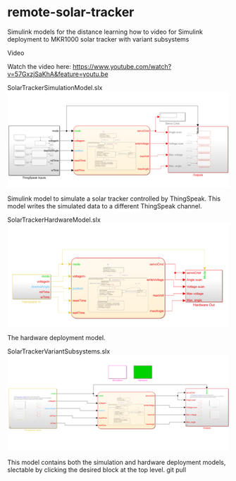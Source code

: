 # remote-solar-tracker
Simulink models for the distance learning how to video for Simulink deployment to MKR1000 solar tracker with variant subsystems

Video

Watch the video here: https://www.youtube.com/watch?v=57GxzjSaKhA&feature=youtu.be

SolarTrackerSimulationModel.slx
![App Screen Shot](https://github.com/thingspeak/remote-solar-tracker/blob/master/SimModel.png)


Simulink model to simulate a solar tracker controlled by ThingSpeak.  This model writes the simulated data to a different ThingSpeak channel.

SolarTrackerHardwareModel.slx
![App Screen Shot](https://github.com/thingspeak/remote-solar-tracker/blob/master/HWModel.png)


The hardware deployment model.

SolarTrackerVariantSubsystems.slx
![App Screen Shot](https://github.com/thingspeak/remote-solar-tracker/blob/master/VariantModel.png)

This model contains both the simulation and hardware deployment models, slectable by clicking the desired block at the top level.
git pull
